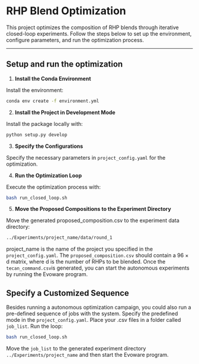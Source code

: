 # RHP Blend Optimization

This project optimizes the composition of RHP blends through iterative closed-loop experiments. Follow the steps below to set up the environment, configure parameters, and run the optimization process.

---

## Setup and run the optimization

1. **Install the Conda Environment**  

Install the environment:
```bash
conda env create -f environment.yml
```
2. **Install the Project in Development Mode**  

Install the package locally with:
```bash
python setup.py develop
```

3. **Specify the Configurations**  

Specify the necessary parameters in `project_config.yaml` for the optimization.  

4. **Run the Optimization Loop**  

Execute the optimization process with:
```bash
bash run_closed_loop.sh
```

5. **Move the Proposed Compositions to the Experiment Directory**  

Move the generated proposed_composition.csv to the experiment data directory:
```bash
../Experiments/project_name/data/round_1
```
project_name is the name of the project you specified in the `project_config.yaml`.
The `proposed_composition.csv` should contain a 96 × d matrix, where d is the number of RHPs to be blended.
Once the `tecan_command.csv`is generated, you can start the autonomous experiments by running the Evoware program.  

## Specify a Customized Sequence  

Besides running a autonomous optimization campaign, you could also run a pre-defined sequence of jobs with the system.
Specify the predefined mode in the `project_config.yaml`. Place your .csv files in a folder called `job_list`.
Run the loop:

```bash
bash run_closed_loop.sh  
```

Move the `job_list` to the generated experiment directory `../Experiments/project_name` and then start the Evoware program.
